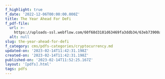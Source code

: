 ```yaml
---
f_highlight: true
f_date: '2022-12-06T00:00:00.000Z'
title: The Year Ahead For DeFi
f_pdf-file:
  url: >-
    https://uploads-ssl.webflow.com/60f68d3181d63469fa3ddb34/63eb73900a4f32aaf5c4f6e8_The%20Year%20Ahead%20For%20DeFi.pdf
  alt: null
slug: the-year-ahead-for-defi
f_category: cms/pdfs-categories/cryptocurrency.md
updated-on: '2023-02-14T11:42:31.198Z'
created-on: '2023-02-14T11:42:31.198Z'
published-on: '2023-02-14T11:52:25.167Z'
layout: '[pdfs].html'
tags: pdfs
---
```



